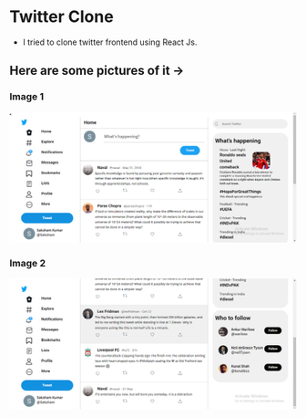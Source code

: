 # Twitter Clone
- I tried to clone twitter frontend using React Js. 

## Here are some pictures of it -> 

### Image 1
![Image 1](https://github.com/saksham-kumar-14/twitter-clone/blob/master/twitter_clone_1.png)

### Image 2
![Image 2](https://github.com/saksham-kumar-14/twitter-clone/blob/master/twitter_clone_2.png)


